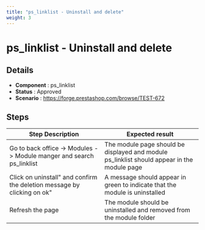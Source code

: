 ```yaml
---
title: "ps_linklist - Uninstall and delete"
weight: 3
---
```


# ps_linklist - Uninstall and delete
## Details
* **Component** : ps_linklist
* **Status** : Approved
* **Scenario** : https://forge.prestashop.com/browse/TEST-672

## Steps
| Step Description | Expected result |
| ----- | ----- |
| Go to back office -> Modules -> Module manger and search <br>ps_linklist | The module page should be displayed and module <br>ps_linklist should appear in the module page |
| Click on uninstall" and confirm the deletion message by clicking on ok" | A message should appear in green to indicate that the module is uninstalled |
| Refresh the page | The module should be uninstalled and removed from the module folder |